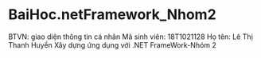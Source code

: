 # BaiHoc.netFramework_Nhom2
BTVN: giao diện thông tin cá nhân
Mã sinh viên: 18T1021128
Họ tên: Lê Thị Thanh Huyền
Xây dựng ứng dụng với .NET FrameWork-Nhóm 2
